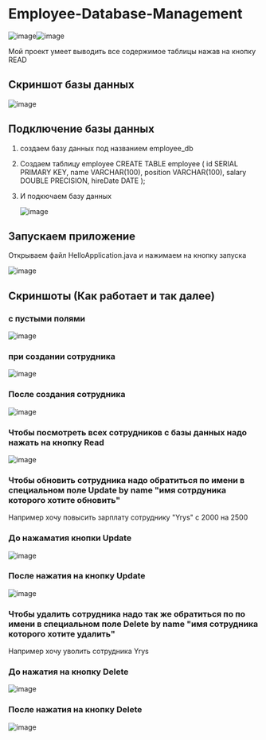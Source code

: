 ﻿# Employee-Database-Management

![image](https://github.com/user-attachments/assets/1da08ec1-8027-4899-83ad-ddb0af4fe497)![image](https://github.com/user-attachments/assets/9eb1669e-c203-44b7-a6de-2e1fda98877c)

 Мой проект умеет выводить все содержимое таблицы нажав на кнопку READ

## Скриншот базы данных

![image](https://github.com/user-attachments/assets/1d581559-323d-4862-b4c0-7f20eaf28f21)

## Подключение базы данных

1) создаем базу данных под  названием employee_db
2) Создаем таблицу employee
  CREATE TABLE employee (
    id SERIAL PRIMARY KEY,
    name VARCHAR(100),
    position VARCHAR(100),
    salary DOUBLE PRECISION,
    hireDate DATE
  );
3) И подкючаем базу данных

   ![image](https://github.com/user-attachments/assets/de3dc987-fde1-41b9-9ddb-8c20d23ae4ca)

## Запускаем приложение
Открываем файл HelloApplication.java и нажимаем на кнопку запуска

![image](https://github.com/user-attachments/assets/1eaf0549-8299-46e2-bf17-a09119aca0a2)

## Скриншоты (Как работает и так далее)

### с пустыми полями
![image](https://github.com/user-attachments/assets/e94502e7-e542-40f4-9371-d75996d22310)

### при создании сотрудника 
![image](https://github.com/user-attachments/assets/dbeebd18-9448-41f8-9fd3-0e35bb9a7a2f)

### После создания сотрудника
![image](https://github.com/user-attachments/assets/b6fb6f13-3759-471e-ab90-e4ec5e941c6d)


### Чтобы посмотреть всех сотрудников с базы данных надо нажать на кнопку Read
![image](https://github.com/user-attachments/assets/9042de25-bc7a-4971-8de2-ba485c135dc8)


### Чтобы обновить сотрудника надо обратиться по имени в специальном поле Update by name "имя сотрдуника которого хотите обновить"
Например хочу повысить зарплату сотруднику "Yrys" с 2000 на 2500

### До нажаматия кнопки Update
![image](https://github.com/user-attachments/assets/3fd14be6-2f81-4aba-bddf-b3a394c69cfc)

### После нажатия на кнопку Update
![image](https://github.com/user-attachments/assets/ad49c578-8bd5-4535-8197-684e4716ed46)

### Чтобы удалить сотрудника надо так же обратиться по по имени в специальном поле Delete by name "имя сотрудника которого хотите удалить"
Например хочу уволить сотрудника Yrys
### До нажатия на кнопку Delete 
![image](https://github.com/user-attachments/assets/9db7bfb8-4cac-4729-b554-c4ad2b4b852b)

### После нажатия на кнопку Delete
![image](https://github.com/user-attachments/assets/6757401c-80bc-4c83-8e9f-cc6f2a9e9bf0)

